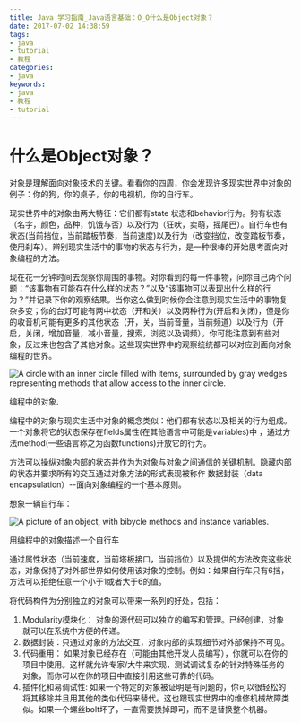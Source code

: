 ```yaml
---
title: Java 学习指南_Java语言基础：O_O什么是Object对象？
date: 2017-07-02 14:38:59
tags: 
- java
- tutorial
- 教程
categories:
- java	
keywords:
- java
- 教程
- tutorial
---
```


# 什么是Object对象？

对象是理解面向对象技术的关键。看看你的四周，你会发现许多现实世界中对象的例子：你的狗，你的桌子，你的电视机，你的自行车。

现实世界中的对象由两大特征：它们都有state 状态和behavior行为。狗有状态（名字，颜色，品种，饥饿与否）以及行为（狂吠，卖萌，摇尾巴）。自行车也有状态(当前挡位，当前踏板节奏，当前速度)以及行为（改变挡位，改变踏板节奏，使用刹车）。辨别现实生活中的事物的状态与行为，是一种很棒的开始思考面向对象编程的方法。

<!--more-->

现在花一分钟时间去观察你周围的事物。对你看到的每一件事物，问你自己两个问题：“该事物有可能存在什么样的状态？”以及“该事物可以表现出什么样的行为？”并记录下你的观察结果。当你这么做到时候你会注意到现实生活中的事物复杂多变；你的台灯可能有两中状态（开和关）以及两种行为(开启和关闭)，但是你的收音机可能有更多的其他状态（开，关，当前音量，当前频道）以及行为（开启，关闭，增加音量，减小音量，搜索，浏览以及调频）。你可能注意到有些对象，反过来也包含了其他对象。这些现实世界中的观察统统都可以对应到面向对象编程的世界。



![A circle with an inner circle filled with items, surrounded by gray wedges representing methods that allow access to the inner circle.](http://docs.oracle.com/javase/tutorial/figures/java/concepts-object.gif)

编程中的对象.



编程中的对象与现实生活中对象的概念类似：他们都有状态以及相关的行为组成。一个对象将它的状态保存在fields属性(在其他语言中可能是variables)中 ，通过方法method(一些语言称之为函数functions)开放它的行为。

方法可以操纵对象内部的状态并作为为对象与对象之间通信的关键机制。隐藏内部的状态并要求所有的交互通过对象方法的形式表现被称作 数据封装（data encapsulation）--面向对象编程的一个基本原则。

想象一辆自行车：

![A picture of an object, with bibycle methods and instance variables.](http://docs.oracle.com/javase/tutorial/figures/java/concepts-bicycleObject.gif)

用编程中的对象描述一个自行车



通过属性状态（当前速度，当前塔板接口，当前挡位）以及提供的方法改变这些状态，对象保持了对外部世界如何使用该对象的控制。例如：如果自行车只有6挡，方法可以拒绝任意一个小于1或者大于6的值。

将代码构件为分别独立的对象可以带来一系列的好处，包括：

1. Modularity模块化： 对象的源代码可以独立的编写和管理。已经创建，对象就可以在系统中方便的传递。
2. 数据封装：只通过对象的方法交互，对象内部的实现细节对外部保持不可见。
3. 代码重用： 如果对象已经存在（可能由其他开发人员编写），你就可以在你的项目中使用。这样就允许专家/大牛来实现，测试调试复杂的针对特殊任务的对象，而你可以在你的项目中直接引用这些可靠的代码。
4. 插件化和易调试性: 如果一个特定的对象被证明是有问题的，你可以很轻松的将其移除并且用其他的类似代码来替代。这也跟现实世界中的维修机械故障类似。如果一个螺丝bolt坏了，一直需要换掉即可，而不是替换整个机器。
